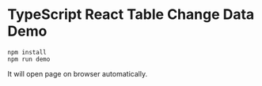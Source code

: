 TypeScript React Table Change Data Demo
========================================

```
npm install
npm run demo
```

It will open page on browser automatically.
